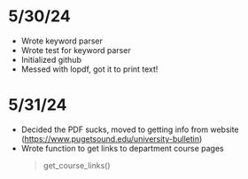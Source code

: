 # 5/30/24
- Wrote keyword parser
- Wrote test for keyword parser
- Initialized github
- Messed with lopdf, got it to print text!


# 5/31/24
- Decided the PDF sucks, moved to getting info from website (https://www.pugetsound.edu/university-bulletin)
- Wrote function to get links to department course pages
    > get_course_links()